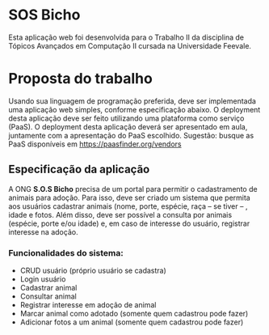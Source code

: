 # SOS Bicho

Esta aplicação web foi desenvolvida para o Trabalho II da disciplina de Tópicos Avançados em Computação II cursada na Universidade Feevale.


# Proposta do trabalho

Usando sua linguagem de programação preferida, deve ser implementada uma aplicação web
simples, conforme especificação abaixo. O deployment desta aplicação deve ser feito utilizando uma
plataforma como serviço (PaaS). O deployment desta aplicação deverá ser apresentado em aula,
juntamente com a apresentação do PaaS escolhido.
Sugestão: busque as PaaS disponíveis em https://paasfinder.org/vendors


## Especificação da aplicação

A ONG **S.O.S Bicho** precisa de um portal para permitir o cadastramento de animais para adoção. Para
isso, deve ser criado um sistema que permita aos usuários cadastrar animais (nome, porte, espécie,
raça – se tiver – , idade e fotos. Além disso, deve ser possível a consulta por animais (espécie, porte
e/ou idade) e, em caso de interesse do usuário, registrar interesse na adoção.


### Funcionalidades do sistema:

- CRUD usuário (próprio usuário se cadastra)
- Login usuário
- Cadastrar animal
- Consultar animal
- Registrar interesse em adoção de animal
- Marcar animal como adotado (somente quem cadastrou pode fazer)
- Adicionar fotos a um animal (somente quem cadastrou pode fazer)

